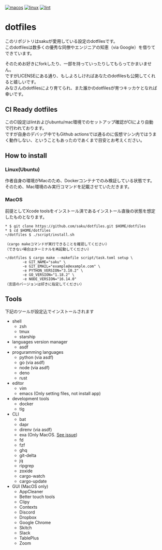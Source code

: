 [![macos](https://github.com/saku/dotfiles/actions/workflows/macos.yml/badge.svg)](https://github.com/saku/dotfiles/actions/workflows/macos.yml)
[![linux](https://github.com/saku/dotfiles/actions/workflows/linux.yml/badge.svg)](https://github.com/saku/dotfiles/actions/workflows/linux.yml)
[![lint](https://github.com/saku/dotfiles/actions/workflows/lint.yml/badge.svg)](https://github.com/saku/dotfiles/actions/workflows/lint.yml)

# dotfiles
このリポジトリはsakuが愛用している設定のdotfilesです。  
このdotfilesは数多くの優秀な同僚やエンジニアの知恵（via Google）を借りてできています。

そのためお好きにforkしたり、一部を持っていったりしてもらってかまいません。  
ですがLICENSEにある通り、もしよろしければあなたのdotfilesも公開してくれると嬉しいです。  
みなさんのdotfilesにより育てられ、また誰かのdotfilesが育つキッカケとなれば幸いです。

## CI Ready dotfiles
このCI設定はlintおよびubuntu/mac環境でのセットアップ確認がCIにより自動で行われております。  
ですが自身のデバッグ中でもGithub actionsでは通るのに仮想マシン内ではうまく動作しない、ということもあったのであくまで目安とお考えください。

## How to install
### Linux(Ubuntu)
作者自身の環境がMacのため、Dockerコンテナでのみ検証している状態です。  
そのため、Mac環境のみ実行コマンドを記載させていただきます。

### MacOS
前提としてXcode toolsをインストール済であるインストール直後の状態を想定したものとなります。

```shell
* $ git clone https://github.com/saku/dotfiles.git $HOME/dotfiles
* $ cd $HOME/dotfiles
~/dotfiles $ ./script/install.sh

（cargo makeコマンドが実行できることを確認してください）
（できない場合はターミナルを再起動してください）

~/dotfiles $ cargo make --makefile script/task.toml setup \
        -e GIT_NAME="saku" \
        -e GIT_EMAIL="example@example.com" \
        -e PYTHON_VERSION="3.10.2" \
        -e GO_VERSION="1.18.2" \
        -e NODE_VERSION="16.14.0"
（言語のバージョンは好きに指定してください）
```

## Tools
下記のツールが設定込でインストールされます

- shell
  - zsh
  - tmux
  - starship
- languages version manager
  - asdf
- proguramming languages
  - python (via asdf)
  - go (via asdf)
  - node (via asdf)
  - deno
  - rust
- editor
  - vim
  - emacs (Only setting files, not install app)
- development tools
  - docker
  - tig
- CLI
  - bat
  - dapr
  - direnv (via asdf)
  - exa (Only MacOS. [See issue](https://github.com/ogham/exa/issues/1068))
  - fd
  - fzf
  - ghq
  - git-delta
  - jq
  - ripgrep
  - zoxide
  - cargo-watch
  - cargo-update
- GUI (MacOS only)
  - AppCleaner
  - Better touch tools
  - Clipy
  - Contexts
  - Discord
  - Dropbox
  - Google Chrome
  - Skitch
  - Slack
  - TablePlus
  - Zoom
